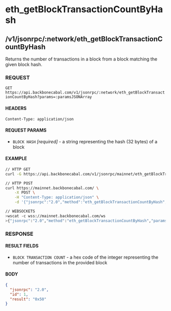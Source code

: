 # eth_getBlockTransactionCountByHash

## /v1/jsonrpc/:network/eth_getBlockTransactionCountByHash

Returns the number of transactions in a block from a block matching the given block hash.

### REQUEST

`GET https://api.backbonecabal.com/v1/jsonrpc/:network/eth_getBlockTransactionCountByHash?params=:paramsJSONArray`

#### HEADERS

`Content-Type: application/json`

#### REQUEST PARAMS

- `BLOCK HASH` _[required]_ - a string representing the hash (32 bytes) of a block

#### EXAMPLE

```bash
// HTTP GET
curl -G https://api.backbonecabal.com/v1/jsonrpc/mainnet/eth_getBlockTransactionCountByHash --data-urlencode 'params=["0xb3b20624f8f0f86eb50dd04688409e5cea4bd02d700bf6e79e9384d47d6a5a35"]'

// HTTP POST
curl https://mainnet.backbonecabal.com/ \
    -X POST \
    -H "Content-Type: application/json" \
    -d '{"jsonrpc":"2.0","method":"eth_getBlockTransactionCountByHash","params": ["0xb3b20624f8f0f86eb50dd04688409e5cea4bd02d700bf6e79e9384d47d6a5a35"],"id":1}'

// WEBSOCKETS
>wscat -c wss://mainnet.backbonecabal.com/ws
>{"jsonrpc":"2.0","method":"eth_getBlockTransactionCountByHash","params": ["0xb3b20624f8f0f86eb50dd04688409e5cea4bd02d700bf6e79e9384d47d6a5a35"],"id":1}
```

### RESPONSE

#### RESULT FIELDS

- `BLOCK TRANSACTION COUNT` - a hex code of the integer representing the number of transactions in the provided block

#### BODY

```json
{
  "jsonrpc": "2.0",
  "id": 1,
  "result": "0x50"
}
```
